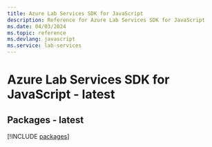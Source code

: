 ```yaml
---
title: Azure Lab Services SDK for JavaScript
description: Reference for Azure Lab Services SDK for JavaScript
ms.date: 04/03/2024
ms.topic: reference
ms.devlang: javascript
ms.service: lab-services
---
```

# Azure Lab Services SDK for JavaScript - latest
## Packages - latest
[!INCLUDE [packages](lab-services-index.md)]